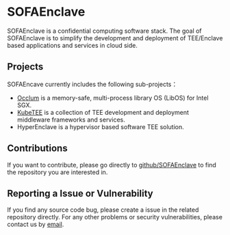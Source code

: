 # SOFAEnclave

SOFAEnclave is a confidential computing software stack. The goal of SOFAEnclave is to simplify
the development and deployment of TEE/Enclave based applications and services in cloud side.


## Projects

SOFAEncave currently includes the following sub-projects：
- [Occlum](https://github.com/occlum) is a memory-safe, multi-process library OS (LibOS) for Intel SGX.
- [KubeTEE](https://github.com/SOFAEnclave/KubeTEE) is a collection of TEE development and deployment middleware frameworks and services.
- HyperEnclave is a hypervisor based software TEE solution.


## Contributions
If you want to contribute, please go directly to [github/SOFAEnclave](https://github.com/SOFAEnclave)
to find the repository you are interested in.


## Reporting a Issue or Vulnerability

If you find any source code bug, please create a issue in the related repository directly.
For any other problems or security vulnerabilities, please contact us by [email](mailto:SOFAEnclaveSecurity@list.alibaba-inc.com).
